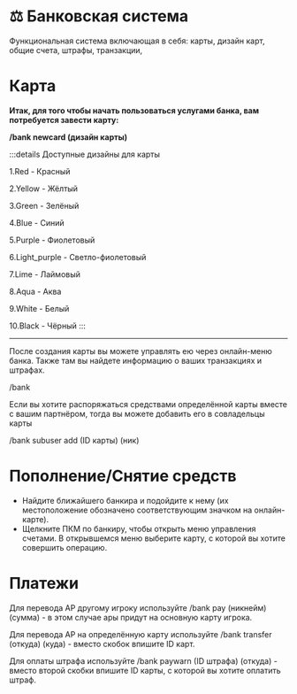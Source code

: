 # ⚖️ Банковская система
Функциональная система включающая в себя: карты, дизайн карт, общие счета, штрафы, транзакции,

# Карта
__Итак, для того чтобы начать пользоваться услугами банка, вам потребуется завести карту:__

__/bank newcard (дизайн карты)__

:::details Доступные дизайны для карты

1.Red - Красный

2.Yellow - Жёлтый

3.Green - Зелёный

4.Blue - Синий

5.Purple - Фиолетовый

6.Light_purple - Светло-фиолетовый

7.Lime - Лаймовый

8.Aqua - Аква

9.White - Белый

10.Black - Чёрный
:::
___
После создания карты вы можете управлять ею через онлайн-меню банка. Также там вы найдете информацию о ваших транзакциях и штрафах.

/bank 

Если вы хотите распоряжаться средствами определённой карты вместе с вашим партнёром, тогда вы можете добавить его в совладельцы карты

/bank subuser add (ID карты) (ник)
# Пополнение/Снятие средств
- Найдите ближайшего банкира и подойдите к нему (их местоположение обозначено соответствующим значком на онлайн-карте). 
- Щелкните ПКМ по банкиру, чтобы открыть меню управления счетами. В открывшемся меню выберите карту, с которой вы хотите совершить операцию.
# Платежи
Для перевода АР другому игроку используйте /bank pay (никнейм) (сумма) - в этом случае ары придут на основную карту игрока.

Для перевода АР на определённую карту используйте /bank transfer (откуда) (куда) - вместо скобок впишите ID карт.

Для оплаты штрафа используйте /bank paywarn (ID штрафа) (откуда) - вместо второй скобки впишите ID карты, с которой вы хотите оплатить штраф.